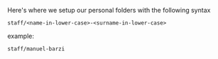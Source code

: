 Here's where we setup our personal folders with the following syntax

`staff/<name-in-lower-case>-<surname-in-lower-case>`

example:

`staff/manuel-barzi`
